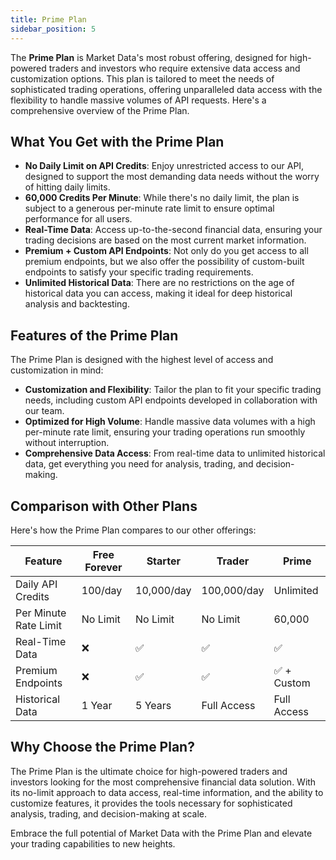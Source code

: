 ```yaml
---
title: Prime Plan
sidebar_position: 5
---
```


The **Prime Plan** is Market Data's most robust offering, designed for high-powered traders and investors who require extensive data access and customization options. This plan is tailored to meet the needs of sophisticated trading operations, offering unparalleled data access with the flexibility to handle massive volumes of API requests. Here's a comprehensive overview of the Prime Plan.

## What You Get with the Prime Plan

- **No Daily Limit on API Credits**: Enjoy unrestricted access to our API, designed to support the most demanding data needs without the worry of hitting daily limits.
- **60,000 Credits Per Minute**: While there's no daily limit, the plan is subject to a generous per-minute rate limit to ensure optimal performance for all users.
- **Real-Time Data**: Access up-to-the-second financial data, ensuring your trading decisions are based on the most current market information.
- **Premium + Custom API Endpoints**: Not only do you get access to all premium endpoints, but we also offer the possibility of custom-built endpoints to satisfy your specific trading requirements.
- **Unlimited Historical Data**: There are no restrictions on the age of historical data you can access, making it ideal for deep historical analysis and backtesting.

## Features of the Prime Plan

The Prime Plan is designed with the highest level of access and customization in mind:

- **Customization and Flexibility**: Tailor the plan to fit your specific trading needs, including custom API endpoints developed in collaboration with our team.
- **Optimized for High Volume**: Handle massive data volumes with a high per-minute rate limit, ensuring your trading operations run smoothly without interruption.
- **Comprehensive Data Access**: From real-time data to unlimited historical data, get everything you need for analysis, trading, and decision-making.

## Comparison with Other Plans

Here's how the Prime Plan compares to our other offerings:

| Feature               | Free Forever | Starter | Trader  | Prime    |
|-----------------------|--------------|---------|---------|---------------|
| Daily API Credits           | 100/day      | 10,000/day | 100,000/day | Unlimited |
| Per Minute Rate Limit | No Limit     | No Limit | No Limit | 60,000        |
| Real-Time Data        | ❌           | ✅       | ✅       | ✅             |
| Premium Endpoints     | ❌           | ✅       | ✅       | ✅ + Custom    |
| Historical Data       | 1 Year       | 5 Years  | Full Access | Full Access  |

## Why Choose the Prime Plan?

The Prime Plan is the ultimate choice for high-powered traders and investors looking for the most comprehensive financial data solution. With its no-limit approach to data access, real-time information, and the ability to customize features, it provides the tools necessary for sophisticated analysis, trading, and decision-making at scale.

Embrace the full potential of Market Data with the Prime Plan and elevate your trading capabilities to new heights.
